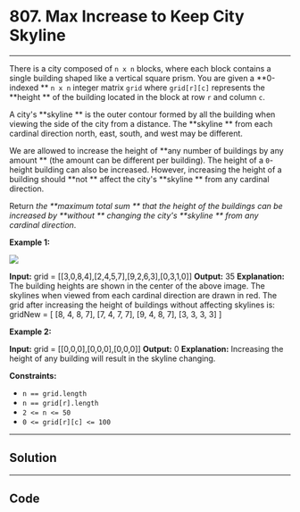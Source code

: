 # 807. Max Increase to Keep City Skyline

---

There is a city composed of `n x n` blocks, where each block contains a single building shaped like a vertical square prism. You are given a **0-indexed ** `n x n` integer matrix `grid` where `grid[r][c]` represents the **height ** of the building located in the block at row `r` and column `c`.

A city's **skyline ** is the outer contour formed by all the building when viewing the side of the city from a distance. The **skyline ** from each cardinal direction north, east, south, and west may be different.

We are allowed to increase the height of **any number of buildings by any amount ** (the amount can be different per building). The height of a `0`-height building can also be increased. However, increasing the height of a building should **not ** affect the city's **skyline ** from any cardinal direction.

Return _the **maximum total sum ** that the height of the buildings can be increased by **without ** changing the city's **skyline ** from any cardinal direction_.

 

**Example 1:**

![](https://assets.leetcode.com/uploads/2021/06/21/807-ex1.png)


**Input:** grid = [[3,0,8,4],[2,4,5,7],[9,2,6,3],[0,3,1,0]]
**Output:** 35
**Explanation:** The building heights are shown in the center of the above image.
The skylines when viewed from each cardinal direction are drawn in red.
The grid after increasing the height of buildings without affecting skylines is:
gridNew = [ [8, 4, 8, 7],
            [7, 4, 7, 7],
            [9, 4, 8, 7],
            [3, 3, 3, 3] ]


**Example 2:**


**Input:** grid = [[0,0,0],[0,0,0],[0,0,0]]
**Output:** 0
**Explanation:** Increasing the height of any building will result in the skyline changing.


 

**Constraints:**

  * `n == grid.length`
  * `n == grid[r].length`
  * `2 <= n <= 50`
  * `0 <= grid[r][c] <= 100`

---

## Solution



---

## Code
```python


```